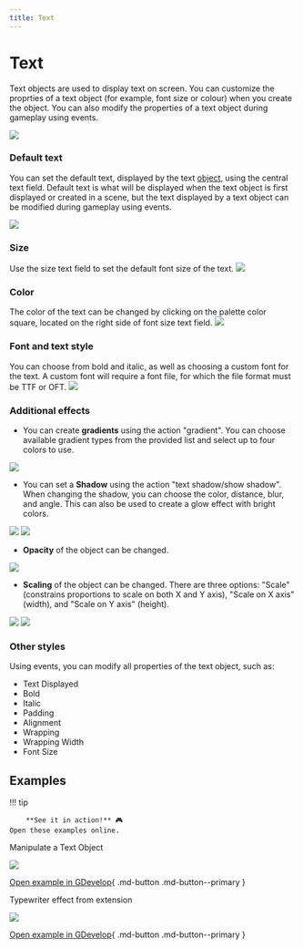 ```yaml
---
title: Text
---
```

# Text

Text objects are used to display text on screen. You can customize the proprties of a text object (for example, font size or colour) when you create the object. You can also modify the properties of a text object during gameplay using events.

![](/gdevelop5/objects/TextObjectProperties.png)

### Default text

You can set the default text, displayed by the text [object](/gdevelop5/objects), using the central text field. Default text is what will be displayed when the text object is first displayed or created in a scene, but the text displayed by a text object can be modified during gameplay using events.

![](/gdevelop5/objects/change-text.png)

### Size

Use the size text field to set the default font size of the text.
![](/gdevelop5/objects/change-size-of-text.png)

### Color

The color of the text can be changed by clicking on the palette color square, located on the right side of font size text field.
![](/gdevelop5/objects/change-color-of-text.png)

### Font and text style

You can choose from bold and italic, as well as choosing a custom font for the text. A custom font will require a font file, for which the file format must be TTF or OFT.
 ![](/gdevelop5/objects/change-style-of-text.png)

### Additional effects

* You can create **gradients** using the action "gradient". You can choose available gradient types from the provided list and select up to four colors to use.

![](/gdevelop5/objects/textgradient.png)

* You can set a **Shadow** using the action "text shadow/show shadow". When changing the shadow, you can choose the color, distance, blur, and angle.  This can also be used to create a glow effect with bright colors.

![](/gdevelop5/objects/showtextshadow.png)
![](/gdevelop5/objects/changetextshadow.png)

* **Opacity** of the object can be changed.

![](/gdevelop5/objects/changetextopacity.png)

* **Scaling** of the object can be changed. There are three options: "Scale" (constrains proportions to scale on both X and Y axis), "Scale on X axis" (width), and "Scale on Y axis" (height).

![](/gdevelop5/objects/textscaling.png)
![](/gdevelop5/objects/modifytextscale.png)

### Other styles

Using events, you can modify all properties of the text object, such as:

  * Text Displayed
  * Bold
  * Italic
  * Padding
  * Alignment
  * Wrapping
  * Wrapping Width
  * Font Size

## Examples

!!! tip

        **See it in action!** 🎮
    Open these examples online.

Manipulate a Text Object

[![](/gdevelop5/objects/changetextexample1.png)](https://editor.gdevelop.io/?project=example://manipulate-text-object)

[Open example in GDevelop](https://editor.gdevelop.io/?project=example://manipulate-text-object){ .md-button .md-button--primary }

Typewriter effect from extension

[![](/gdevelop5/objects/type-ontexteffectexample.png)](https://editor.gdevelop.io/?project=example://type-on-text-effect)

[Open example in GDevelop](https://editor.gdevelop.io/?project=example://type-on-text-effect){ .md-button .md-button--primary }

